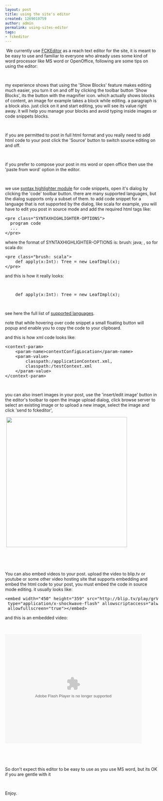 ```yaml
---
layout: post
title: using the site's editor
created: 1269010759
author: admin
permalink: using-sites-editor
tags:
- fckeditor
---
```

<p>&nbsp;We currently use&nbsp;<a href="http://drupal.fckeditor.net/">FCKEditor</a>&nbsp;as&nbsp;a reach text editor for the site, it is meant to be easy to use and familiar to everyone who already uses some kind of word processor like MS word or OpenOffice, following are some tips on using the editor:</p>
<p>&nbsp;</p>
<p>my experience shows that using the 'Show Blocks' feature makes editing much easier, you turn it on and off by clicking the toolbar button 'Show Blocks', its the button with the magnifier icon. which actually shows blocks of content, an image for example takes a block while editing. a paragraph is a block also. just click on it and start editing, you will see its value right away.&nbsp;it will help you manage your blocks and avoid typing inside images or code snippets blocks.</p>
<p>
<meta http-equiv="content-type" content="text/html; charset=utf-8" /></p>
<p>&nbsp;</p>
<p>if you are permitted to post in full html format and you really need to add html code to your post click the 'Source' button to switch source editing on and off.</p>
<p>&nbsp;</p>
<p>if you prefer to compose your post in ms word or open office then use the 'paste from word' option in the editor.</p>
<p>&nbsp;</p>
<p>we use <a href="http://drupal.org/project/syntaxhighlighter">syntax highlighter module</a> for code snippets, open it's dialog by clicking the 'code' toolbar button. there are many supported languages, but the dialog supports only a subset of them. to add code snippet for a language that is not supported by the dialog, like scala for example, you will have to edit you post in source mode and add the required html tags like:</p>
<pre title="code" class="brush: xhtml;">
&lt;pre class=&quot;SYNTAXHIGHLIGHTER-OPTIONS&quot;&gt;
  program code
  ...
&lt;/pre&gt;</pre>
<p>where the format of SYNTAXHIGHLIGHTER-OPTIONS is: brush: java; , so for scala do:</p>
<pre title="code" class="brush: xhtml;">
&lt;pre class=&quot;brush: scala&quot;&gt;
    def apply(x:Int): Tree = new LeafImpl(x);
&lt;/pre&gt;</pre>
<p>and this is how it really looks:</p>
<p>&nbsp;</p>
<pre class="brush: scala">
    def apply(x:Int): Tree = new LeafImpl(x);
</pre>
<p>&nbsp;</p>
<p>see here the full list of <a href="http://alexgorbatchev.com/wiki/SyntaxHighlighter:Brushes">supported languages</a>.</p>
<p>note that while hovering over code snippet a small floating button will popup and enable you to copy the code to your clipboard.</p>
<p>and this is how xml code looks like:</p>
<pre title="code" class="brush: xhtml;">
&lt;context-param&gt;
    &lt;param-name&gt;contextConfigLocation&lt;/param-name&gt;
    &lt;param-value&gt;
        classpath:/applicationContext.xml,
        classpath:/testContext.xml
    &lt;/param-value&gt;
&lt;/context-param&gt;</pre>
<p>&nbsp;</p>
<p>you can also insert images in your post, use the 'insert/edit image' button in the editor's toolbar to open the image upload dialog, click browse server to select an existing image or to upload a new image, select the image and click 'send to fckeditor', &nbsp;</p>
<p>&nbsp;<img width="398" height="427" alt="" src="/files/upload/12/you-v-tech.gif" /></p>
<p>&nbsp;</p>
<p>&nbsp;</p>
<p>You can also embed videos to your post. upload the video to blip.tv or youtube or some other video hosting site that supports embedding and embed the html code to your post, you must embed the code in source mode editing. it usually looks like:</p>
<pre title="code" class="brush: xhtml;">
&lt;embed width=&quot;450&quot; height=&quot;359&quot; src=&quot;http://blip.tv/play/grVLgc2VRgA&quot;
 type=&quot;application/x-shockwave-flash&quot; allowscriptaccess=&quot;always&quot;
 allowfullscreen=&quot;true&quot;&gt;&lt;/embed&gt; </pre>
<p>and this is an embedded video:</p>
<p>&nbsp;</p>
<embed width="450" height="359" src="http://blip.tv/play/grVLgc2VRgA" type="application/x-shockwave-flash" allowscriptaccess="always" allowfullscreen="true"></embed>
<p>&nbsp;</p>
<p>&nbsp;</p>
<p>So don't expect this editor to be easy to use as you use MS word, but its OK if you are gentle with it&nbsp;<img alt="" src="http://www.tikalk.com/sites/all/modules/fckeditor/fckeditor/editor/images/smiley/msn/wink_smile.gif" /></p>
<p>&nbsp;</p>
<p>Enjoy.</p>
